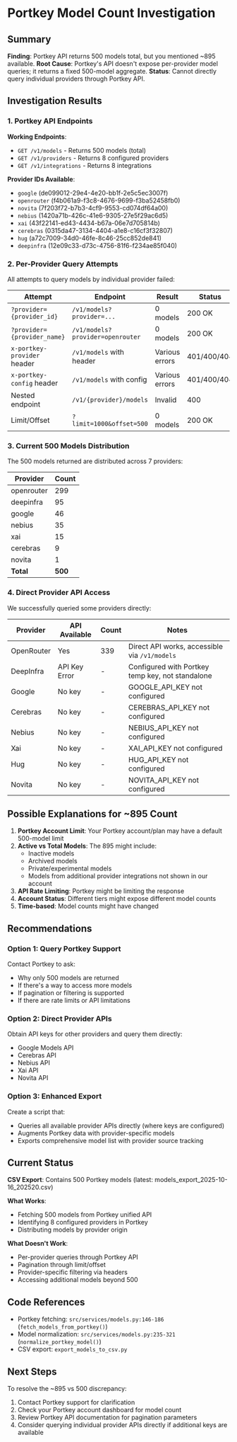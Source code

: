 # Portkey Model Count Investigation

## Summary

**Finding**: Portkey API returns 500 models total, but you mentioned ~895 available.
**Root Cause**: Portkey's API doesn't expose per-provider model queries; it returns a fixed 500-model aggregate.
**Status**: Cannot directly query individual providers through Portkey API.

## Investigation Results

### 1. Portkey API Endpoints

**Working Endpoints**:
- `GET /v1/models` - Returns 500 models (total)
- `GET /v1/providers` - Returns 8 configured providers
- `GET /v1/integrations` - Returns 8 integrations

**Provider IDs Available**:
- `google` (de099012-29e4-4e20-bb1f-2e5c5ec3007f)
- `openrouter` (f4b061a9-f3c8-4676-9699-f3ba52458fb0)
- `novita` (7f203f72-b7b3-4cf9-9553-cd074df64a00)
- `nebius` (1420a71b-426c-41e6-9305-27e5f29ac6d5)
- `xai` (43f22141-ed43-4434-b67a-06e7d705814b)
- `cerebras` (0315da47-3134-4404-a1e8-c16cf3f32807)
- `hug` (a72c7009-34d0-46fe-8c46-25cc852de841)
- `deepinfra` (12e09c33-d73c-4756-81f6-f234ae85f040)

### 2. Per-Provider Query Attempts

All attempts to query models by individual provider failed:

| Attempt | Endpoint | Result | Status |
|---------|----------|--------|--------|
| `?provider={provider_id}` | `/v1/models?provider=...` | 0 models | 200 OK |
| `?provider={provider_name}` | `/v1/models?provider=openrouter` | 0 models | 200 OK |
| `x-portkey-provider` header | `/v1/models` with header | Various errors | 401/400/404 |
| `x-portkey-config` header | `/v1/models` with config | Various errors | 401/400/404 |
| Nested endpoint | `/v1/{provider}/models` | Invalid | 400 |
| Limit/Offset | `?limit=1000&offset=500` | 0 models | 200 OK |

### 3. Current 500 Models Distribution

The 500 models returned are distributed across 7 providers:

| Provider | Count |
|----------|-------|
| openrouter | 299 |
| deepinfra | 95 |
| google | 46 |
| nebius | 35 |
| xai | 15 |
| cerebras | 9 |
| novita | 1 |
| **Total** | **500** |

### 4. Direct Provider API Access

We successfully queried some providers directly:

| Provider | API Available | Count | Notes |
|----------|---------------|-------|-------|
| OpenRouter | Yes | 339 | Direct API works, accessible via `/v1/models` |
| DeepInfra | API Key Error | - | Configured with Portkey temp key, not standalone |
| Google | No key | - | GOOGLE_API_KEY not configured |
| Cerebras | No key | - | CEREBRAS_API_KEY not configured |
| Nebius | No key | - | NEBIUS_API_KEY not configured |
| Xai | No key | - | XAI_API_KEY not configured |
| Hug | No key | - | HUG_API_KEY not configured |
| Novita | No key | - | NOVITA_API_KEY not configured |

## Possible Explanations for ~895 Count

1. **Portkey Account Limit**: Your Portkey account/plan may have a default 500-model limit
2. **Active vs Total Models**: The 895 might include:
   - Inactive models
   - Archived models
   - Private/experimental models
   - Models from additional provider integrations not shown in our account
3. **API Rate Limiting**: Portkey might be limiting the response
4. **Account Status**: Different tiers might expose different model counts
5. **Time-based**: Model counts might have changed

## Recommendations

### Option 1: Query Portkey Support
Contact Portkey to ask:
- Why only 500 models are returned
- If there's a way to access more models
- If pagination or filtering is supported
- If there are rate limits or API limitations

### Option 2: Direct Provider APIs
Obtain API keys for other providers and query them directly:
- Google Models API
- Cerebras API
- Nebius API
- Xai API
- Novita API

### Option 3: Enhanced Export
Create a script that:
- Queries all available provider APIs directly (where keys are configured)
- Augments Portkey data with provider-specific models
- Exports comprehensive model list with provider source tracking

## Current Status

**CSV Export**: Contains 500 Portkey models (latest: models_export_2025-10-16_202520.csv)

**What Works**:
- Fetching 500 models from Portkey unified API
- Identifying 8 configured providers in Portkey
- Distributing models by provider origin

**What Doesn't Work**:
- Per-provider queries through Portkey API
- Pagination through limit/offset
- Provider-specific filtering via headers
- Accessing additional models beyond 500

## Code References

- Portkey fetching: `src/services/models.py:146-186` (`fetch_models_from_portkey()`)
- Model normalization: `src/services/models.py:235-321` (`normalize_portkey_model()`)
- CSV export: `export_models_to_csv.py`

## Next Steps

To resolve the ~895 vs 500 discrepancy:
1. Contact Portkey support for clarification
2. Check your Portkey account dashboard for model count
3. Review Portkey API documentation for pagination parameters
4. Consider querying individual provider APIs directly if additional keys are available
